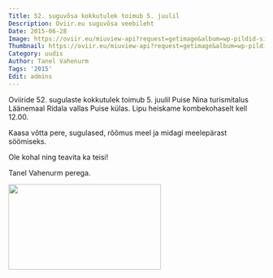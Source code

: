 ```yaml
---
Title: 52. suguvõsa kokkutulek toimub 5. juulil
Description: Oviir.eu suguvõsa veebileht
Date: 2015-06-28
Image: https://oviir.eu/miuview-api?request=getimage&album=wp-pildid-sisusse&item=2015-06-28-52-kokkutuleku-kutse.jpg&size=600&mode=longest
Thumbnail: https://oviir.eu/miuview-api?request=getimage&album=wp-pildid-sisusse&item=2015-06-28-52-kokkutuleku-kutse.jpg&size=600&mode=square
Category: uudis
Author: Tanel Vahenurm
Tags: '2015'
Edit: admins
---
```


Oviiride 52. sugulaste kokkutulek toimub 5. juulil Puise Nina turismitalus Läänemaal Ridala vallas Puise külas.
Lipu heiskame kombekohaselt kell 12.00.

Kaasa võtta pere, sugulased, rõõmus meel ja midagi meelepärast söömiseks.

Ole kohal ning teavita ka teisi!

Tanel Vahenurm perega.

<a href="https://oviir.eu/materjalid/2015/06/oviir.png"><img class="alignleft size-medium wp-image-867" title="oviir" src="https://oviir.eu/materjalid/2015/06/oviir-300x168.png" alt="" width="300" height="168" /></a>
